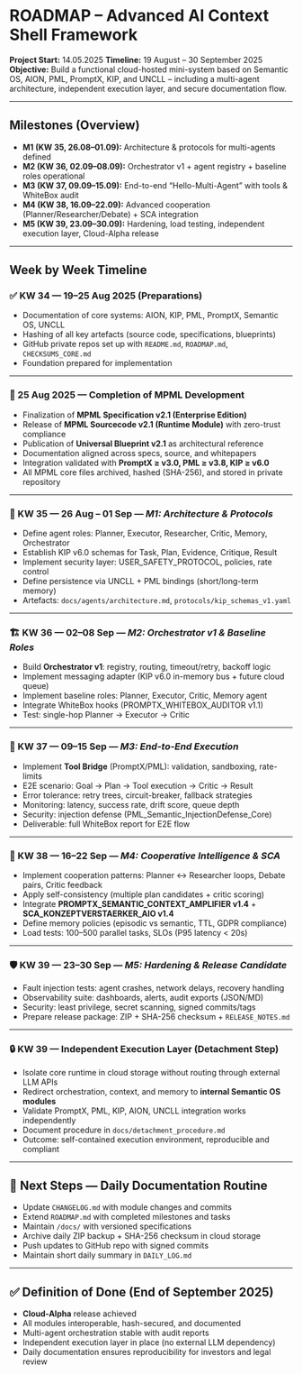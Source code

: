 # ROADMAP – Advanced AI Context Shell Framework 
**Project Start:** 14.05.2025
**Timeline:** 19 August – 30 September 2025  
**Objective:** Build a functional cloud-hosted mini-system based on Semantic OS, AION, PML, PromptX, KIP, and UNCLL – including a multi-agent architecture, independent execution layer, and secure documentation flow.  

---

## Milestones (Overview)
- **M1 (KW 35, 26.08–01.09):** Architecture & protocols for multi-agents defined  
- **M2 (KW 36, 02.09–08.09):** Orchestrator v1 + agent registry + baseline roles operational  
- **M3 (KW 37, 09.09–15.09):** End-to-end “Hello-Multi-Agent” with tools & WhiteBox audit  
- **M4 (KW 38, 16.09–22.09):** Advanced cooperation (Planner/Researcher/Debate) + SCA integration  
- **M5 (KW 39, 23.09–30.09):** Hardening, load testing, independent execution layer, Cloud-Alpha release  

---

## Week by Week Timeline

### ✅ KW 34 — 19–25 Aug 2025 (Preparations)
- Documentation of core systems: AION, KIP, PML, PromptX, Semantic OS, UNCLL  
- Hashing of all key artefacts (source code, specifications, blueprints)  
- GitHub private repos set up with `README.md`, `ROADMAP.md`, `CHECKSUMS_CORE.md`  
- Foundation prepared for implementation  

---

### 📌 25 Aug 2025 — Completion of MPML Development
- Finalization of **MPML Specification v2.1 (Enterprise Edition)**  
- Release of **MPML Sourcecode v2.1 (Runtime Module)** with zero-trust compliance  
- Publication of **Universal Blueprint v2.1** as architectural reference  
- Documentation aligned across specs, source, and whitepapers  
- Integration validated with **PromptX ≥ v3.0, PML ≥ v3.8, KIP ≥ v6.0**  
- All MPML core files archived, hashed (SHA-256), and stored in private repository  

---

### 🧭 KW 35 — 26 Aug – 01 Sep — *M1: Architecture & Protocols*
- Define agent roles: Planner, Executor, Researcher, Critic, Memory, Orchestrator  
- Establish KIP v6.0 schemas for Task, Plan, Evidence, Critique, Result  
- Implement security layer: USER_SAFETY_PROTOCOL, policies, rate control  
- Define persistence via UNCLL + PML bindings (short/long-term memory)  
- Artefacts: `docs/agents/architecture.md`, `protocols/kip_schemas_v1.yaml`  

---

### 🏗 KW 36 — 02–08 Sep — *M2: Orchestrator v1 & Baseline Roles*
- Build **Orchestrator v1**: registry, routing, timeout/retry, backoff logic  
- Implement messaging adapter (KIP v6.0 in-memory bus + future cloud queue)  
- Implement baseline roles: Planner, Executor, Critic, Memory agent  
- Integrate WhiteBox hooks (PROMPTX_WHITEBOX_AUDITOR v1.1)  
- Test: single-hop Planner → Executor → Critic  

---

### 🔗 KW 37 — 09–15 Sep — *M3: End-to-End Execution*
- Implement **Tool Bridge** (PromptX/PML): validation, sandboxing, rate-limits  
- E2E scenario: Goal → Plan → Tool execution → Critic → Result  
- Error tolerance: retry trees, circuit-breaker, fallback strategies  
- Monitoring: latency, success rate, drift score, queue depth  
- Security: injection defense (PML_Semantic_InjectionDefense_Core)  
- Deliverable: full WhiteBox report for E2E flow  

---

### 🧠 KW 38 — 16–22 Sep — *M4: Cooperative Intelligence & SCA*
- Implement cooperation patterns: Planner ↔ Researcher loops, Debate pairs, Critic feedback  
- Apply self-consistency (multiple plan candidates + critic scoring)  
- Integrate **PROMPTX_SEMANTIC_CONTEXT_AMPLIFIER v1.4** + **SCA_KONZEPTVERSTAERKER_AIO v1.4**  
- Define memory policies (episodic vs semantic, TTL, GDPR compliance)  
- Load tests: 100–500 parallel tasks, SLOs (P95 latency < 20s)  

---

### 🛡️ KW 39 — 23–30 Sep — *M5: Hardening & Release Candidate*
- Fault injection tests: agent crashes, network delays, recovery handling  
- Observability suite: dashboards, alerts, audit exports (JSON/MD)  
- Security: least privilege, secret scanning, signed commits/tags  
- Prepare release package: ZIP + SHA-256 checksum + `RELEASE_NOTES.md`  

---

### 🔒 KW 39 — Independent Execution Layer (Detachment Step)
- Isolate core runtime in cloud storage without routing through external LLM APIs  
- Redirect orchestration, context, and memory to **internal Semantic OS modules**  
- Validate PromptX, PML, KIP, AION, UNCLL integration works independently  
- Document procedure in `docs/detachment_procedure.md`  
- Outcome: self-contained execution environment, reproducible and compliant  

---

## 📌 Next Steps — Daily Documentation Routine
- Update `CHANGELOG.md` with module changes and commits  
- Extend `ROADMAP.md` with completed milestones and tasks  
- Maintain `/docs/` with versioned specifications  
- Archive daily ZIP backup + SHA-256 checksum in cloud storage  
- Push updates to GitHub repo with signed commits  
- Maintain short daily summary in `DAILY_LOG.md`  

---

## ✅ Definition of Done (End of September 2025)
- **Cloud-Alpha** release achieved  
- All modules interoperable, hash-secured, and documented  
- Multi-agent orchestration stable with audit reports  
- Independent execution layer in place (no external LLM dependency)  
- Daily documentation ensures reproducibility for investors and legal review  
